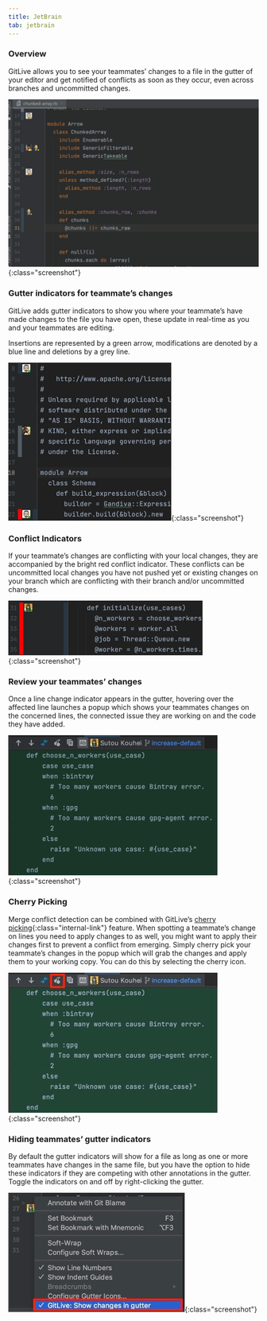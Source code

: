 ```yaml
---
title: JetBrain
tab: jetbrain
---
```


### Overview

GitLive allows you to see your teammates’ changes to a file in the gutter of your editor and get notified of conflicts as soon as they occur, even across branches and uncommitted changes.

![jetbrains Gutter](/uploads/jetbrains-gutter-cherry-pick.gif "jetbrains Gutter"){:class="screenshot"}
### Gutter indicators for teammate’s changes
GitLive adds gutter indicators to show you where your teammate’s have made changes to the file you have open, these update in real-time as you and your teammates are editing.

Insertions are represented by a green arrow, modifications are denoted by a blue line and deletions by a  grey line.

![jetbrains Gutter](/uploads/jetbrains-gutter-teammate.jpg "jetbrains Gutter"){:class="screenshot"}

### Conflict Indicators
If your teammate’s changes are conflicting with your local changes, they are accompanied by the bright red conflict indicator. These conflicts can be uncommitted local changes you have not pushed yet or existing changes on your branch which are conflicting with their branch and/or uncommitted changes.

![jetbrains Red Gutter](/uploads/jetbrains-red-gutter.jpg "jetbrains Red Gutter"){:class="screenshot"}


### Review your teammates’ changes
Once a line change indicator appears in the gutter, hovering over the affected line launches a popup which shows your teammates changes on the concerned lines, the connected issue they are working on and the code they have added.

![jetbrains Gutter Popup](/uploads/jetbrains-gutter-popup.jpg "jetbrains Gutter Popup"){:class="screenshot"}

### Cherry Picking
Merge conflict detection can be combined with GitLive’s [cherry picking](/docs/cherrypicking){:class="internal-link"} feature. When spotting a teammate’s change on lines you need to apply changes to as well, you might want to apply their changes first to prevent a conflict from emerging. Simply cherry pick your teammate’s changes in the popup which will grab the changes and apply them to your working copy. You can do this by selecting the cherry icon.

![jetbrains Gutter Cherry Pick](/uploads/jetbrains-gutter-cherry-pick.jpeg "jetbrains Gutter Cherry Pick"){:class="screenshot"}

### Hiding teammates’ gutter indicators
By default the gutter indicators will show for a file as long as one or more teammates have changes in the same file, but you have the option to hide these indicators if they are competing with other annotations in the gutter. Toggle the indicators on and off by right-clicking the gutter.

![jetbrains Toggle](/uploads/jetbrains-toggle.jpeg "jetbrains Toggle"){:class="screenshot"}
